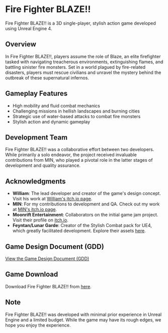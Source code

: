 # Fire Fighter BLAZE!!

Fire Fighter BLAZE!! is a 3D single-player, stylish action game developed using Unreal Engine 4.

## Overview

In Fire Fighter BLAZE!!, players assume the role of Blaze, an elite firefighter tasked with navigating treacherous environments, extinguishing flames, and battling sinister fire monsters. Set in a world plagued by fire-related disasters, players must rescue civilians and unravel the mystery behind the outbreak of these supernatural infernos.

## Gameplay Features

- High mobility and fluid combat mechanics
- Challenging missions in hellish landscapes and burning cities
- Strategic use of water-based attacks to combat fire monsters
- Stylish action and dynamic gameplay

## Development Team

Fire Fighter BLAZE!! was a collaborative effort between two developers. While primarily a solo endeavor, the project received invaluable contributions from MIN, who played a pivotal role in the latter stages of development and quality assurance.

## Acknowledgments

- **William**: The lead developer and creator of the game's design concept. Visit his work at [William's itch.io page](https://anoymous1.itch.io/).
- **MIN**: For my contributions to development and QA. Check out my work at [MIN's itch.io page](https://mindeveloper.itch.io/).
- **Moonrift Entertainment**: Collaborators on the initial game jam project. Visit their profile on [itch.io](https://itch.io/profile/moonrift).
- **Feyntan/Lunar Garde**: Creator of the Stylish Combat pack for UE4, which greatly facilitated development. Explore their assets [here](https://lunar-garde.itch.io/).

## Game Design Document (GDD)

[View the Game Design Document (GDD)](FireFighter%20BLAZE!!%20Game%20Design%20Doc.pdf)

## Game Download

Download Fire Fighter BLAZE!! from [here](https://anoymous1.itch.io/ffblaze).

## Note

Fire Fighter BLAZE!! was developed with minimal prior experience in Unreal Engine and a limited budget. While the game may have its rough edges, we hope you enjoy the experience.
